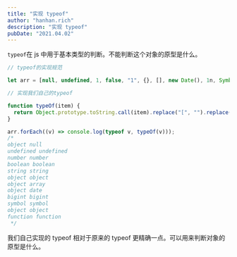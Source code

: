 ```yaml
---
title: "实现 typeof"
author: "hanhan.rich"
description: "实现 typeof"
pubDate: "2021.04.02"
---
```


`typeof`在 js 中用于基本类型的判断。不能判断这个对象的原型是什么。

```javascript
// typeof的实现规范

let arr = [null, undefined, 1, false, "1", {}, [], new Date(), 1n, Symbol(), new (class Test {})(), function () {}];

// 实现我们自己的typeof

function typeOf(item) {
  return Object.prototype.toString.call(item).replace("[", "").replace("]", "").split(" ")[1].toLowerCase();
}

arr.forEach((v) => console.log(typeof v, typeOf(v)));
/*
object null
undefined undefined
number number
boolean boolean
string string
object object
object array
object date
bigint bigint
symbol symbol
object object
function function
 */
```

我们自己实现的 typeof 相对于原来的 typeof 更精确一点。可以用来判断对象的原型是什么。
